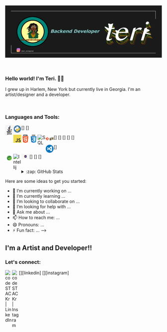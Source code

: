 ![](banner.png)

<br>

### Hello world! I'm Teri. 👋🏿

I grew up in Harlem, New York but currently live in Georgia. I'm an artist/designer and a developer.

<br>

### Languages and Tools:

[<img align="left" alt="Java" width="26px" src="images/java.png" />]
[<img align="left" alt="Python" width="26px" src="images/python.png" />]

[<img align="left" alt="JavaScript" width="26px" src="images/js.png" />]
[<img align="left" alt="HTML5" width="26px" src="images/html.png" />]
[<img align="left" alt="CSS3" width="26px" src="images/css.png" />]
[<img align="left" alt="SQL" width="26px" src="iamges/sql.png" />]
[<img align="left" alt="Git" width="26px" src="images/git.png" />]

[<img align="left" alt="Visual Studio Code" width="26px" src="images/vscode.png" />]

[<img align="left" alt="Spring" width="26px" src="images/spring.png" />]
[<img align="left" alt="Intellij" width="26px" src="images/intellij.png" />]
[<img align="left" alt="Eclipse" width="26px" src="images/eclipse.png" />]

<br />
<details>
  <summary>:zap: GitHub Stats</summary>
  [![GitHub stats](https://github-readme-stats.vercel.app/api?username=artreimagined)](https://github.com/anuraghazra/github-readme-stats)
</details>

Here are some ideas to get you started:

- 🔭 I’m currently working on ...
- 🌱 I’m currently learning ...
- 👯 I’m looking to collaborate on ...
- 🤔 I’m looking for help with ...
- 💬 Ask me about ...
- 📫 How to reach me: ...
- 😄 Pronouns: ...
- ⚡ Fun fact: ...
  -->

## I'm a Artist and Developer!!

### Let's connect:

[<img align="left" alt="codeSTACKr | LinkedIn" width="22px" src="https://cdn.jsdelivr.net/npm/simple-icons@v3/icons/linkedin.svg" />][linkedin]
[<img align="left" alt="codeSTACKr | Instagram" width="22px" src="https://cdn.jsdelivr.net/npm/simple-icons@v3/icons/instagram.svg" />][instagram]

<br />
<br />
